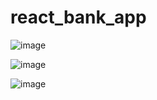 # react_bank_app
![image](https://github.com/Vaibhav9027/react_bank_app/assets/115151167/7f88834a-e0c9-4553-ac18-a8a923f35310)

![image](https://github.com/Vaibhav9027/react_bank_app/assets/115151167/56ccb2a1-36d7-45ca-92db-e19ce3bb6bd4)

![image](https://github.com/Vaibhav9027/react_bank_app/assets/115151167/fe4b206e-91e6-4c32-bf83-7524088e8d16)
